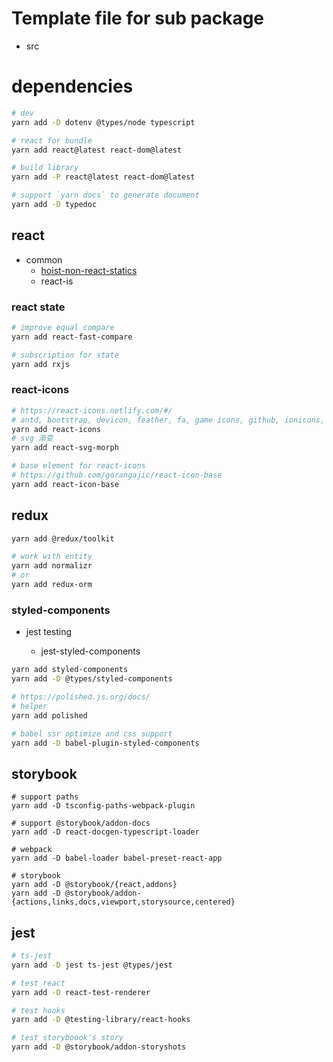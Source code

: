 # Template file for sub package

- src

# dependencies

```bash
# dev
yarn add -D dotenv @types/node typescript

# react for bundle
yarn add react@latest react-dom@latest

# build library
yarn add -P react@latest react-dom@latest

# support `yarn docs` to generate document
yarn add -D typedoc
```

## react

- common
  - [hoist-non-react-statics](https://github.com/mridgway/hoist-non-react-statics)
  - react-is

### react state

```bash
# improve equal compare
yarn add react-fast-compare

# subscription for state
yarn add rxjs
```

### react-icons

```bash
# https://react-icons.netlify.com/#/
# antd, bootstrap, devicon, feather, fa, game icons, github, ionicons, md, typicons, weeather icons
yarn add react-icons
# svg 渐变
yarn add react-svg-morph

# base element for react-icons
# https://github.com/gorangajic/react-icon-base
yarn add react-icon-base
```

## redux

```bash
yarn add @redux/toolkit

# work with entity
yarn add normalizr
# or
yarn add redux-orm
```

### styled-components

- jest testing

  - jest-styled-components

```bash
yarn add styled-components
yarn add -D @types/styled-components

# https://polished.js.org/docs/
# helper
yarn add polished

# babel ssr optimize and css support
yarn add -D babel-plugin-styled-components
```

## storybook

```shell
# support paths
yarn add -D tsconfig-paths-webpack-plugin

# support @storybook/addon-docs
yarn add -D react-docgen-typescript-loader

# webpack
yarn add -D babel-loader babel-preset-react-app

# storybook
yarn add -D @storybook/{react,addons}
yarn add -D @storybook/addon-{actions,links,docs,viewport,storysource,centered}
```

## jest

```bash
# ts-jest
yarn add -D jest ts-jest @types/jest

# test react
yarn add -D react-test-renderer

# test hooks
yarn add -D @testing-library/react-hooks

# test storyboook's story
yarn add -D @storybook/addon-storyshots
```
